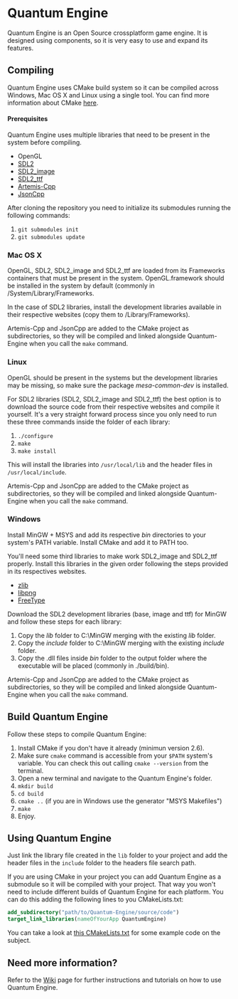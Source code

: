 Quantum Engine
=======

Quantum Engine is an Open Source crossplatform game engine. It is designed using components, so it is very easy to use and expand its features.

## Compiling

Quantum Engine uses CMake build system so it can be compiled across Windows, Mac OS X and Linux using a single tool. You can find more information about CMake [here](http://www.cmake.org/).

#### Prerequisites

Quantum Engine uses multiple libraries that need to be present in the system before compiling.
* OpenGL
* [SDL2](http://www.libsdl.org/download-2.0.php)
* [SDL2_image](http://www.libsdl.org/projects/SDL_image/)
* [SDL2_ttf](http://www.libsdl.org/projects/SDL_ttf/)
* [Artemis-Cpp](https://github.com/L4D15/Artemis-Cpp)
* [JsonCpp](https://github.com/L4D15/jsoncpp)

After cloning the repository you need to initialize its submodules running the following commands:

1. `git submodules init`
2. `git submodules update`

### Mac OS X
OpenGL, SDL2, SDL2_image and SDL2_ttf are loaded from its Frameworks containers that must be present in the system. OpenGL.framework should be installed in the system by default (commonly in /System/Library/Frameworks.

In the case of SDL2 libraries, install the development libraries available in their respective websites (copy them to /Library/Frameworks).

Artemis-Cpp and JsonCpp are added to the CMake project as subdirectories, so they will be compiled and linked alongside Quantum-Engine when you call the `make` command.

### Linux
OpenGL should be present in the systems but the development libraries may be missing, so make sure the package _mesa-common-dev_ is installed.

For SDL2 libraries (SDL2, SDL2_image and SDL2_ttf) the best option is to download the source code from their respective websites and compile it yourself. It's a very straight forward process since you only need to run these three commands inside the folder of each library:

1. `./configure`
2. `make`
3. `make install`

This will install the libraries into `/usr/local/lib` and the header files in `/usr/local/include`.

Artemis-Cpp and JsonCpp are added to the CMake project as subdirectories, so they will be compiled and linked alongside Quantum-Engine when you call the `make` command.

### Windows

Install MinGW + MSYS and add its respective *bin* directories to your system's PATH variable. Install CMake and add it to PATH too.

You'll need some third libraries to make work SDL2_image and SDL2_ttf properly. Install this libraries in the given order following the steps provided in its respectives websites.
* [zlib](http://www.zlib.net/)
* [libpng](http://www.libpng.org/pub/png/libpng.html)
* [FreeType](http://www.freetype.org/)

Download the SDL2 development libraries (base, image and ttf) for MinGW and follow these steps for each library:

1. Copy the *lib* folder to C:\MinGW merging with the existing *lib* folder.
2. Copy the *include* folder to C:\MinGW merging with the existing *include* folder.
3. Copy the .dll files inside *bin* folder to  the output folder where the executable will be placed (commonly in ./build/bin).

Artemis-Cpp and JsonCpp are added to the CMake project as subdirectories, so they will be compiled and linked alongside Quantum-Engine when you call the `make` command.

## Build Quantum Engine
Follow these steps to compile Quantum Engine:

1. Install CMake if you don't have it already (minimun version 2.6).
2. Make sure `cmake` command is accessible from your `$PATH` system's variable. You can check this out calling `cmake --version` from the terminal.
3. Open a new terminal and navigate to the Quantum Engine's folder.
4. `mkdir build`
5. `cd build`
6. `cmake ..` (if you are in Windows use the generator "MSYS Makefiles")
7. `make`
8. Enjoy.

## Using Quantum Engine

Just link the library file created in the `lib` folder to your project and add the header files in the `include` folder to the headers file search path.

If you are using CMake in your project you can add Quantum Engine as a submodule so it will be compiled with your project. That way you won't need to include different builds of Quantum Engine for each platform. You can do this adding the following lines to you CMakeLists.txt:

````CMake
add_subdirectory("path/to/Quantum-Engine/source/code")
target_link_libraries(nameOfYourApp QuantumEngine)
````

You can take a look at [this CMakeLists.txt](https://github.com/L4D15/Quantum/blob/master/Source%20Code/CMakeLists.txt) for some example code on the subject.

## Need more information?
Refer to the [Wiki](https://github.com/L4D15/Quantum-Engine/wiki) page for further instructions and tutorials on how to use Quantum Engine.